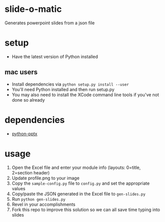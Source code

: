 # slide-o-matic
Generates powerpoint slides from a json file

# setup
- Have the latest version of Python installed

## mac users
- Install dependencies via `python setup.py install --user`
- You'll need Python installed and then run setup.py
- You may also need to install the XCode command line tools if you've not done so already

# dependencies
- [python-pptx](https://pypi.python.org/pypi/python-pptx)

# usage
1. Open the Excel file and enter your module info (layouts: 0=title, 2=section header)
2. Update profile.png to your image
3. Copy the `sample-config.py` file to `config.py` and set the appropriate values
4. Copy/paste the JSON generated in the Excel file to `gen-slides.py`
5. Run `python gen-slides.py`
6. Revel in your accomplishments
7. Fork this repo to improve this solution so we can all save time typing into slides
